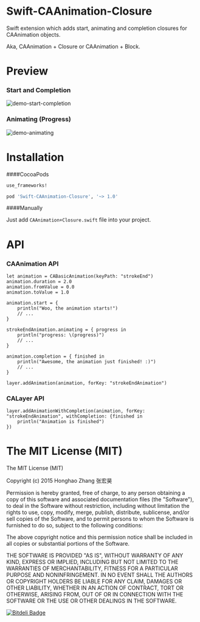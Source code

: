 # Swift-CAAnimation-Closure

Swift extension which adds start, animating and completion closures for CAAnimation objects.

Aka, CAAnimation + Closure or CAAnimation + Block.

# Preview

### Start and Completion
![demo-start-completion](https://raw.githubusercontent.com/honghaoz/Swift-CAAnimation-Closure/master/Demo/demo-start-stop.gif)

### Animating (Progress)
![demo-animating](https://raw.githubusercontent.com/honghaoz/Swift-CAAnimation-Closure/master/Demo/demo-animating.gif)

# Installation
####CocoaPods

```ruby
use_frameworks!

pod 'Swift-CAAnimation-Closure', '~> 1.0'
```

####Manually

Just add `CAAnimation+Closure.swift` file into your project.

# API

### CAAnimation API
```
let animation = CABasicAnimation(keyPath: "strokeEnd")
animation.duration = 2.0
animation.fromValue = 0.0
animation.toValue = 1.0

animation.start = {
    println("Woo, the animation starts!")
    // ...
}

strokeEndAnimation.animating = { progress in
    println("progress: \(progress)")
    // ...
}

animation.completion = { finished in
    println("Awesome, the animation just finished! :)")
    // ...
}

layer.addAnimation(animation, forKey: "strokeEndAnimation")
```
### CALayer API

```
layer.addAnimationWithCompletion(animation, forKey: "strokeEndAnimation", withCompletion: {finished in
    println("Animation is finished")
})
```

# The MIT License (MIT)

The MIT License (MIT)

Copyright (c) 2015 Honghao Zhang 张宏昊

Permission is hereby granted, free of charge, to any person obtaining a copy of this software and associated documentation files (the "Software"), to deal in the Software without restriction, including without limitation the rights to use, copy, modify, merge, publish, distribute, sublicense, and/or sell copies of the Software, and to permit persons to whom the Software is furnished to do so, subject to the following conditions:

The above copyright notice and this permission notice shall be included in all copies or substantial portions of the Software.

THE SOFTWARE IS PROVIDED "AS IS", WITHOUT WARRANTY OF ANY KIND, EXPRESS OR IMPLIED, INCLUDING BUT NOT LIMITED TO THE WARRANTIES OF MERCHANTABILITY, FITNESS FOR A PARTICULAR PURPOSE AND NONINFRINGEMENT. IN NO EVENT SHALL THE AUTHORS OR COPYRIGHT HOLDERS BE LIABLE FOR ANY CLAIM, DAMAGES OR OTHER LIABILITY, WHETHER IN AN ACTION OF CONTRACT, TORT OR OTHERWISE, ARISING FROM, OUT OF OR IN CONNECTION WITH THE SOFTWARE OR THE USE OR OTHER DEALINGS IN THE SOFTWARE.


[![Bitdeli Badge](https://d2weczhvl823v0.cloudfront.net/honghaoz/swift-caanimation-closure/trend.png)](https://bitdeli.com/free "Bitdeli Badge")

